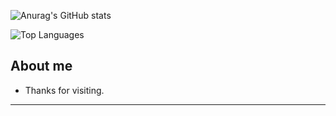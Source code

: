 ![Anurag's GitHub stats](https://github-readme-stats.vercel.app/api?username=anuraghazra&theme=swift&show_icons=true)


![Top Languages](https://github-readme-stats.vercel.app/api/top-langs/?username=Breno-Lima&layout=compact&langs_count=10)

## About me



- Thanks for visiting.


----------------------------------------------------------------------------------



